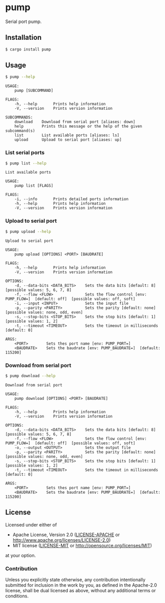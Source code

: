 # pump

Serial port pump.

## Installation

```bash
$ cargo install pump
```

## Usage

```bash
$ pump --help
```

```
USAGE:
    pump [SUBCOMMAND]

FLAGS:
    -h, --help       Prints help information
    -V, --version    Prints version information

SUBCOMMANDS:
    download    Download from serial port [aliases: down]
    help        Prints this message or the help of the given subcommand(s)
    list        List available ports [aliases: ls]
    upload      Upload to serial port [aliases: up]
```

### List serial ports

```bash
$ pump list --help
```

```
List available ports

USAGE:
    pump list [FLAGS]

FLAGS:
    -i, --info       Prints detailed ports information
    -h, --help       Prints help information
    -V, --version    Prints version information
```

### Upload to serial port

```bash
$ pump upload --help
```

```
Upload to serial port

USAGE:
    pump upload [OPTIONS] <PORT> [BAUDRATE]

FLAGS:
    -h, --help       Prints help information
    -V, --version    Prints version information

OPTIONS:
    -d, --data-bits <DATA_BITS>    Sets the data bits [default: 8]  [possible values: 5, 6, 7, 8]
    -f, --flow <FLOW>              Sets the flow control [env: PUMP_FLOW=]  [default: off]  [possible values: off, soft]
    -i, --input <INPUT>            Sets the input file
    -p, --parity <PARITY>          Sets the parity [default: none]  [possible values: none, odd, even]
    -s, --stop-bits <STOP_BITS>    Sets the stop bits [default: 1]  [possible values: 1, 2]
    -t, --timeout <TIMEOUT>        Sets the timeout in milliseconds [default: 0]

ARGS:
    <PORT>        Sets thes port name [env: PUMP_PORT=]
    <BAUDRATE>    Sets the baudrate [env: PUMP_BAUDRATE=]  [default: 115200]
```

### Download from serial port

```bash
$ pump download --help
```

```
Download from serial port

USAGE:
    pump download [OPTIONS] <PORT> [BAUDRATE]

FLAGS:
    -h, --help       Prints help information
    -V, --version    Prints version information

OPTIONS:
    -d, --data-bits <DATA_BITS>    Sets the data bits [default: 8]  [possible values: 5, 6, 7, 8]
    -f, --flow <FLOW>              Sets the flow control [env: PUMP_FLOW=]  [default: off]  [possible values: off, soft]
    -o, --output <OUTPUT>          Sets the output file
    -p, --parity <PARITY>          Sets the parity [default: none]  [possible values: none, odd, even]
    -s, --stop-bits <STOP_BITS>    Sets the stop bits [default: 1]  [possible values: 1, 2]
    -t, --timeout <TIMEOUT>        Sets the timeout in milliseconds [default: 0]

ARGS:
    <PORT>        Sets thes port name [env: PUMP_PORT=]
    <BAUDRATE>    Sets the baudrate [env: PUMP_BAUDRATE=]  [default: 115200]
```

## License

Licensed under either of

- Apache License, Version 2.0 ([LICENSE-APACHE](LICENSE-APACHE) or
  http://www.apache.org/licenses/LICENSE-2.0)
- MIT license ([LICENSE-MIT](LICENSE-MIT) or http://opensource.org/licenses/MIT)

at your option.

### Contribution

Unless you explicitly state otherwise, any contribution intentionally submitted
for inclusion in the work by you, as defined in the Apache-2.0 license, shall be
dual licensed as above, without any additional terms or conditions.